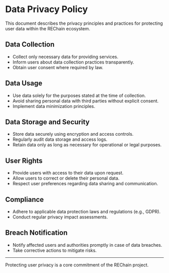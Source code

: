 # Data Privacy Policy

This document describes the privacy principles and practices for protecting user data within the REChain ecosystem.

## Data Collection

- Collect only necessary data for providing services.
- Inform users about data collection practices transparently.
- Obtain user consent where required by law.

## Data Usage

- Use data solely for the purposes stated at the time of collection.
- Avoid sharing personal data with third parties without explicit consent.
- Implement data minimization principles.

## Data Storage and Security

- Store data securely using encryption and access controls.
- Regularly audit data storage and access logs.
- Retain data only as long as necessary for operational or legal purposes.

## User Rights

- Provide users with access to their data upon request.
- Allow users to correct or delete their personal data.
- Respect user preferences regarding data sharing and communication.

## Compliance

- Adhere to applicable data protection laws and regulations (e.g., GDPR).
- Conduct regular privacy impact assessments.

## Breach Notification

- Notify affected users and authorities promptly in case of data breaches.
- Take corrective actions to mitigate risks.

---

Protecting user privacy is a core commitment of the REChain project.
